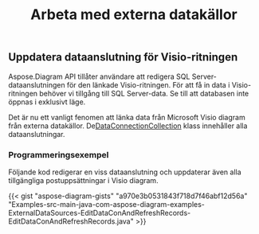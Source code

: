 ﻿---
title: Arbeta med externa datakällor
type: docs
weight: 190
url: /sv/java/working-with-external-data-sources/
---
## **Uppdatera dataanslutning för Visio-ritningen**
Aspose.Diagram API tillåter användare att redigera SQL Server-dataanslutningen för den länkade Visio-ritningen. För att få in data i Visio-ritningen behöver vi tillgång till SQL Server-data. Se till att databasen inte öppnas i exklusivt läge.

 Det är nu ett vanligt fenomen att länka data från Microsoft Visio diagram från externa datakällor. De[DataConnectionCollection](https://reference.aspose.com/diagram/java/com.aspose.diagram/dataconnectioncollection) klass innehåller alla dataanslutningar.
### **Programmeringsexempel**
Följande kod redigerar en viss dataanslutning och uppdaterar även alla tillgängliga postuppsättningar i Visio diagram.

{{< gist "aspose-diagram-gists" "a970e3b0531843f718d7f46abf12d56a" "Examples-src-main-java-com-aspose-diagram-examples-ExternalDataSources-EditDataConAndRefreshRecords-EditDataConAndRefreshRecords.java" >}}
